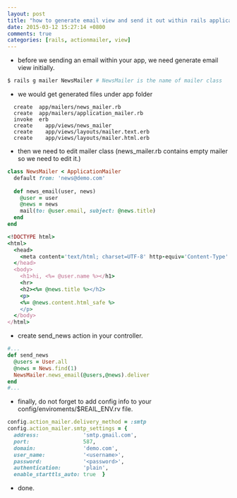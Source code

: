 ```yaml
---
layout: post
title: "how to generate email view and send it out within rails application"
date: 2015-03-12 15:27:14 +0800
comments: true
categories: [rails, actionmailer, view]
---
```

- before we sending an email within your app, we need generate email view initially.
``` bash
$ rails g mailer NewsMailer # NewsMailer is the name of mailer class
```

- we would get generated files under app folder 
```
  create  app/mailers/news_mailer.rb
  create  app/mailers/application_mailer.rb
  invoke  erb
  create    app/views/news_mailer
  create    app/views/layouts/mailer.text.erb
  create    app/views/layouts/mailer.html.erb
```

- then we need to edit mailer class (news_mailer.rb contains empty mailer so we need to edit it.)
``` ruby
class NewsMailer < ApplicationMailer
  default from: 'news@demo.com'
 
  def news_email(user, news)
    @user = user
    @news = news
    mail(to: @user.email, subject: @news.title)
  end
end
```
<!-- more -->
``` ruby
<!DOCTYPE html>
<html>
  <head>
    <meta content='text/html; charset=UTF-8' http-equiv='Content-Type' />
  </head>
  <body>
    <h1>hi, <%= @user.name %></h1>
    <hr>
    <h2><%= @news.title %></h2>
    <p>
    <%= @news.content.html_safe %>
    </p>
  </body>
</html>
```

- create send_news action in your controller.

``` ruby
#...
def send_news
  @users = User.all
  @news = News.find(1)
  NewsMailer.news_email(@users,@news).deliver
end
#...
```
- finally, do not forget to add config info to your config/enviroments/$REAIL_ENV.rv file.
``` ruby
config.action_mailer.delivery_method = :smtp
config.action_mailer.smtp_settings = {
  address:              'smtp.gmail.com',
  port:                 587,
  domain:               'demo.com',
  user_name:            '<username>',
  password:             '<password>',
  authentication:       'plain',
  enable_starttls_auto: true  }
```

- done.